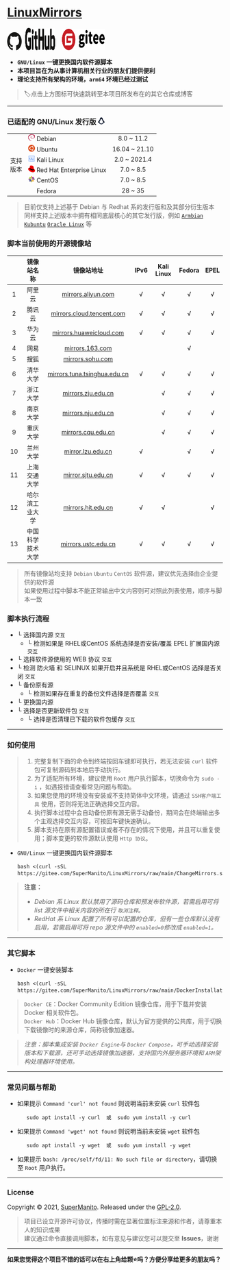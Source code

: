 # [LinuxMirrors](./docs/img/logo.png)

<a href="https://github.com/SuperManito/LinuxMirrors"><img src="./docs/img/icon/github-1.svg" width="34" height="42"></a>
&nbsp;<a href="https://github.com/SuperManito/LinuxMirrors"><img src="./docs/img/icon/github-2.svg" width="70" height="52"></a>
&nbsp;&nbsp;&nbsp;<a href="https://gitee.com/SuperManito/LinuxMirrors"><img src="./docs/img/icon/gitee.svg" width="100" height="50"/></a>
- __`GNU/Linux` 一键更换国内软件源脚本__
- __本项目旨在为从事计算机相关行业的朋友们提供便利__
- __理论支持所有架构的环境，`arm64` 环境已经过测试__
> 🏷️点击上方图标可快速跳转至本项目所发布在的其它仓库或博客

***

### 已适配的 GNU/Linux 发行版 <img src="./docs/img/icon/linux.svg" width="16" height="16" alt="Linux Logo"/>
<table>
<tr>
    <td rowspan="7"> 支持<br/>版本<br/>
</tr>
<tr>
    <td><a href="https://www.debian.org"><img src="./docs/img/icon/debian.svg" width="16" height="16"/></a>&nbsp;Debian</td>
    <td align="center">8.0 ~ 11.2</td>
</tr>
<tr>
    <td><a href="https://cn.ubuntu.com"><img src="./docs/img/icon/ubuntu.svg" width="16" height="16"/></a>&nbsp;Ubuntu</td>
    <td align="center">16.04 ~ 21.10</td>
</tr>
<tr>
    <td><a href="https://www.kali.org"><img src="./docs/img/icon/kali.svg" width="16" height="16"/></a>&nbsp;Kali Linux</td>
    <td align="center">2.0 ~ 2021.4</td>
</tr>
<tr>
    <td><a href="https://access.redhat.com/products/red-hat-enterprise-linux"><img src="./docs/img/icon/redhat.svg" width="16" height="16"/></a>&nbsp;Red Hat Enterprise Linux</td>
    <td align="center">7.0 ~ 8.5</td>
</tr>
<tr>
    <td><a href="https://www.centos.org"><img src="./docs/img/icon/centos.svg" width="16" height="16"/></a>&nbsp;CentOS</td>
    <td align="center">7.0 ~ 8.5</td>
</tr>
<tr>
    <td><a href="https://getfedora.org/zh_Hans_CN"><img src="./docs/img/icon/fedora.ico" width="16" height="16"/></a>&nbsp;Fedora</td>
    <td align="center">28 ~ 35</td>
</tr>
</table>

> 目前仅支持上述基于 Debian 与 Redhat 系的发行版和及其部分衍生版本 \
> 同样支持上述版本中拥有相同底层核心的其它发行版，例如 [`Armbian`](https://www.armbian.com) [`Kubuntu`](https://kubuntu.org) [`Oracle Linux`](https://www.oracle.com/cn/technical-resources) 等

### 脚本当前使用的开源镜像站
| | 镜像站名称 | 镜像站地址 | IPv6 | Kali Linux | Fedora | EPEL |
| :------: | :------: | :------: | :------: | :------: | :------: | :------: |
| 1 | 阿里云 | [mirrors.aliyun.com](https://developer.aliyun.com/special/mirrors/notice) | √ | √ | √ | √ |
| 2 | 腾讯云 | [mirrors.cloud.tencent.com](https://mirrors.cloud.tencent.com) | √ | √ | √ | √ |
| 3 | 华为云 | [mirrors.huaweicloud.com](https://mirrors.huaweicloud.com) | √ | √ | √ | √ |
| 4 | 网易 | [mirrors.163.com](https://mirrors.163.com) |  |  | √ |  |
| 5 | 搜狐 | [mirrors.sohu.com](https://mirrors.sohu.com) |  |  |  |  |
| 6 | 清华大学 | [mirrors.tuna.tsinghua.edu.cn](https://mirrors.tuna.tsinghua.edu.cn) | √ | √ | √ | √ |
| 7 | 浙江大学 | [mirrors.zju.edu.cn](https://mirrors.zju.edu.cn) |  | √ | √ | √ |
| 8 | 南京大学 | [mirrors.nju.edu.cn](https://mirrors.nju.edu.cn) |  | √ | √ | √ |
| 9 | 重庆大学 | [mirrors.cqu.edu.cn](https://mirrors.cqu.edu.cn) |  | √ | √ | √ |
| 10 | 兰州大学 | [mirror.lzu.edu.cn](https://mirror.lzu.edu.cn) | √ |  | √ | √ |
| 11 | 上海交通大学 | [mirror.sjtu.edu.cn](https://mirror.sjtu.edu.cn) | √ | √ | √ | √ |
| 12 | 哈尔滨工业大学 | [mirrors.hit.edu.cn](https://mirrors.hit.edu.cn) | √ | √ |  | √ |
| 13 | 中国科学技术大学 | [mirrors.ustc.edu.cn](https://mirrors.ustc.edu.cn) | √ | √ | √ | √ |
> 所有镜像站均支持 `Debian` `Ubuntu` `CentOS` 软件源，建议优先选择由企业提供的软件源\
> 如果使用过程中脚本不能正常输出中文内容则可对照此列表使用，顺序与脚本一致

### 脚本执行流程
- └ 选择国内源 `交互`
  - └ 检测如果是 RHEL或CentOS 系统选择是否安装/覆盖 EPEL 扩展国内源 `交互`
- └ 选择软件源使用的 WEB 协议 `交互`
- └ 检测 防火墙 和 SELINUX 如果开启并且系统是 RHEL或CentOS 选择是否关闭 `交互`
- └ 备份原有源
  - └ 检测如果存在重复的备份文件选择是否覆盖 `交互`
- └ 更换国内源
- └ 选择是否更新软件包 `交互`
  - └ 选择是否清理已下载的软件包缓存 `交互`

***

### 如何使用
> 1. 完整复制下面的命令到终端按回车键即可执行，若无法安装 `curl` 软件包可复制源码到本地后手动执行。
> 2. 为了适配所有环境，建议使用 `Root` 用户执行脚本，切换命令为 `sudo -i` ，如遇报错请查看常见问题与帮助。
> 3. 如果您使用的环境没有安装或不支持简体中文环境，请通过 `SSH客户端工具` 使用，否则将无法正确选择交互内容。
> 4. 执行脚本过程中会自动备份原有源无需手动备份，期间会在终端输出多个主观选择交互内容，可按回车键快速确认。
> 5. 脚本支持在原有源配置错误或者不存在的情况下使用，并且可以重复使用；脚本变更的软件源默认使用 `Http 协议`。

- `GNU/Linux` 一键更换国内软件源脚本

      bash <(curl -sSL https://gitee.com/SuperManito/LinuxMirrors/raw/main/ChangeMirrors.sh)
> __注意：__
> - _Debian 系 Linux 默认禁用了源码仓库和预发布软件源，若需启用可将 list 源文件中相关内容的所在行 `取消注释`。_
> - _RedHat 系 Linux 配置了所有可以配置的仓库，但有一些仓库默认没有启用，若需启用可将 repo 源文件中的 `enabled=0`修改成 `enabled=1`。_

***

### 其它脚本
- `Docker` 一键安装脚本

      bash <(curl -sSL https://gitee.com/SuperManito/LinuxMirrors/raw/main/DockerInstallation.sh)

> `Docker CE`：Docker Community Edition 镜像仓库，用于下载并安装 Docker 相关软件包。\
> `Docker Hub`：Docker Hub 镜像仓库，默认为官方提供的公共库，用于切换下载镜像时的来源仓库，简称镜像加速器。

> _注意：脚本集成安装 `Docker Engine`与 `Docker Compose`，可手动选择安装版本和下载源，还可手动选择镜像加速器，支持国内外服务器环境和 `ARM`架构处理器环境使用。_

***

### 常见问题与帮助
- 如果提示 `Command 'curl' not found` 则说明当前未安装 `curl` 软件包

         sudo apt install -y curl  或  sudo yum install -y curl

- 如果提示 `Command 'wget' not found` 则说明当前未安装 `wget` 软件包

         sudo apt install -y wget  或  sudo yum install -y wget

- 如果提示 `bash: /proc/self/fd/11: No such file or directory`，请切换至 `Root` 用户执行。

***

### License
Copyright © 2021, [SuperManito](https://github.com/SuperManito). Released under the [GPL-2.0](https://github.com/SuperManito/LinuxMirrors/blob/main/LICENSE).
> 项目已设立开源许可协议，传播时需在显著位置标注来源和作者，请尊重本人的知识成果\
> 建议通过命令直接调用脚本，如有意见与建议您可以提交至 __Issues__，谢谢

***

__如果您觉得这个项目不错的话可以在右上角给颗⭐吗？方便分享给更多的朋友吗？__